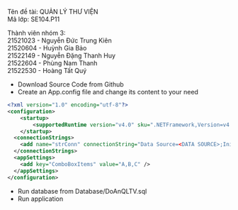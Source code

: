 Tên đề tài: QUẢN LÝ THƯ VIỆN  
Mã lớp: SE104.P11  
  
Thành viên nhóm 3:  
21521023 - Nguyễn Đức Trung Kiên  
21520604 - Huỳnh Gia Bảo  
21522149 - Nguyễn Đặng Thanh Huy  
21522604 - Phùng Nam Thanh  
21522530 - Hoàng Tất Quý  

- Download Source Code from Github  
- Create an App.config file and change its content to your need  
```xml
<?xml version="1.0" encoding="utf-8"?>
<configuration>
    <startup> 
        <supportedRuntime version="v4.0" sku=".NETFramework,Version=v4.8"/>
    </startup>
  <connectionStrings>
    <add name="strConn" connectionString="Data Source=<DATA SOURCE>;Initial Catalog=DoAnQLTV;Integrated Security=True"/>
  </connectionStrings>
  <appSettings>
	<add key="ComboBoxItems" value="A,B,C" />
  </appSettings>
</configuration>
```
  
- Run database from Database/DoAnQLTV.sql  
- Run application  

